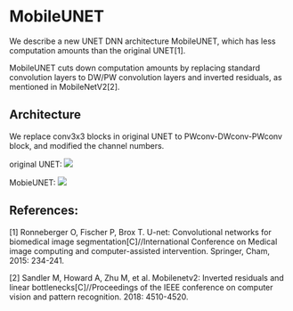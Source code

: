 # MobileUNET

We describe a new UNET DNN architecture MobileUNET, which has less computation amounts than the original UNET[1].<br> 

MobileUNET cuts down computation amounts by replacing standard convolution layers to DW/PW convolution layers and inverted residuals, as mentioned in MobileNetV2[2].<br>


## Architecture
We replace conv3x3 blocks in original UNET to PWconv-DWconv-PWconv block, and modified the channel numbers.

original UNET:
![](https://github.com/yyxx9922/MobileUNET/raw/master/unet.png) 

MobieUNET:
![](https://github.com/yyxx9922/MobileUNET/raw/master/mobileUNET.png) 

## References:

[1] Ronneberger O, Fischer P, Brox T. U-net: Convolutional networks for biomedical image segmentation[C]//International Conference on Medical image computing and computer-assisted intervention. Springer, Cham, 2015: 234-241.<br>

[2] Sandler M, Howard A, Zhu M, et al. Mobilenetv2: Inverted residuals and linear bottlenecks[C]//Proceedings of the IEEE conference on computer vision and pattern recognition. 2018: 4510-4520.<br>
